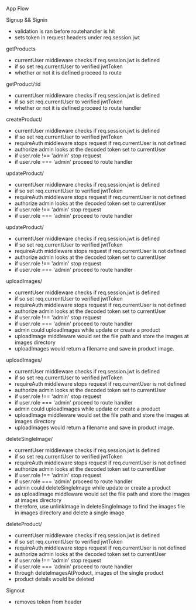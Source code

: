 App Flow

Signup && Signin
- validation is ran before routehandler is hit
- sets token in request headers under req.session.jwt

getProducts
- currentUser middleware checks if req.session.jwt is defined 
 - if so set req.currentUser to verified jwtToken
 - whether or not it is defined proceed to route  

 getProduct/:id
- currentUser middleware checks if req.session.jwt is defined 
 - if so set req.currentUser to verified jwtToken
 - whether or not it is defined proceed to route handler 

 createProduct/
- currentUser middleware checks if req.session.jwt is defined 
 - if so set req.currentUser to verified jwtToken
- requireAuth middleware stops request if req.currentUser is not defined 
- authorize admin looks at the decoded token set to currentUser 
- if user.role !== 'admin' stop request
- if user.role === 'admin' proceed to route handler

 updateProduct/
- currentUser middleware checks if req.session.jwt is defined 
 - if so set req.currentUser to verified jwtToken
- requireAuth middleware stops request if req.currentUser is not defined 
- authorize admin looks at the decoded token set to currentUser 
- if user.role !== 'admin' stop request
- if user.role === 'admin' proceed to route handler

 updateProduct/
- currentUser middleware checks if req.session.jwt is defined 
 - if so set req.currentUser to verified jwtToken
- requireAuth middleware stops request if req.currentUser is not defined 
- authorize admin looks at the decoded token set to currentUser 
- if user.role !== 'admin' stop request
- if user.role === 'admin' proceed to route handler

 uploadImages/
- currentUser middleware checks if req.session.jwt is defined 
 - if so set req.currentUser to verified jwtToken
- requireAuth middleware stops request if req.currentUser is not defined 
- authorize admin looks at the decoded token set to currentUser 
- if user.role !== 'admin' stop request
- if user.role === 'admin' proceed to route handler
- admin could uploadImages while update or create a product
- uploadImage middleware would set the file path and store the images at images directory
- uploadImages would return a filename and save in product image.

uploadImages/
- currentUser middleware checks if req.session.jwt is defined 
 - if so set req.currentUser to verified jwtToken
- requireAuth middleware stops request if req.currentUser is not defined 
- authorize admin looks at the decoded token set to currentUser 
- if user.role !== 'admin' stop request
- if user.role === 'admin' proceed to route handler
- admin could uploadImages while update or create a product
- uploadImage middleware would set the file path and store the images at images directory
- uploadImages would return a filename and save in product image.

deleteSingleImage/
- currentUser middleware checks if req.session.jwt is defined 
 - if so set req.currentUser to verified jwtToken
- requireAuth middleware stops request if req.currentUser is not defined 
- authorize admin looks at the decoded token set to currentUser 
- if user.role !== 'admin' stop request
- if user.role === 'admin' proceed to route handler
- admin could deleteSingleImage while update or create a product
- as uploadImage middleware would set the file path and store the images at images directory
- therefore, use unlinkImage in deleteSingleImage to find the images file in images directory and delete a single image 

 deleteProduct/
- currentUser middleware checks if req.session.jwt is defined 
 - if so set req.currentUser to verified jwtToken
- requireAuth middleware stops request if req.currentUser is not defined 
- authorize admin looks at the decoded token set to currentUser 
- if user.role !== 'admin' stop request
- if user.role === 'admin' proceed to route handler
- through deleteImagesAtProduct, images of the single product 
- product details would be deleted

Signout
- removes token from header

